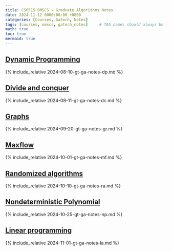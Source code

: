 ```yaml
---
title: CS6515 OMSCS - Graduate Algorithms Notes
date: 2024-11-12 0000:00:00 +0800
categories: [Courses, Gatech, Notes]
tags: [courses, omscs, gatech_notes]     # TAG names should always be lowercase
math: true
toc: true
mermaid: true
---
```


## [Dynamic Programming](../gt-ga-notes-dp)

{% include_relative 2024-08-10-gt-ga-notes-dp.md %}

## [Divide and conquer](../gt-ga-notes-dc)

{% include_relative 2024-08-11-gt-ga-notes-dc.md %}

## [Graphs](../gt-ga-notes-gr)

{% include_relative 2024-09-20-gt-ga-notes-gr.md %}

## [Maxflow](../gt-ga-notes-mf)

{% include_relative 2024-10-01-gt-ga-notes-mf.md %}

## [Randomized algorithms](../gt-ga-notes-ra)

{% include_relative 2024-10-10-gt-ga-notes-ra.md %}

## [Nondeterministic Polynomial](../gt-ga-notes-np)

{% include_relative 2024-10-25-gt-ga-notes-np.md %}

## [Linear programming](../gt-ga-notes-la)

{% include_relative 2024-11-01-gt-ga-notes-la.md %}
